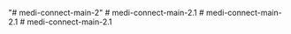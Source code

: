 "# medi-connect-main-2" 
#   m e d i - c o n n e c t - m a i n - 2 . 1  
 #   m e d i - c o n n e c t - m a i n - 2 . 1  
 #   m e d i - c o n n e c t - m a i n - 2 . 1  
 